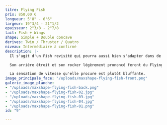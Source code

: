 ```yaml
---
titre: Flying Fish
prix: 850,00 €
longueur: 5'8" - 6'6"
largeur: 19"3/4 - 21"1/2
epaisseur: 2"3/8 - 2"7/8
tail: Fish + Wings
shape: Simple + Double concave
derives: Twin / Thruster / Quatro
niveau: Intermédiaire à confirmé
description: |-
  Il s'agit d'un Fish revisité qui pourra aussi bien s'adapter dans de petites conditions estivales que dans des vagues hivernales conséquentes en fonction du montage choisi : Twin, Thruster ou Quatro, autant de possibilités pour une seule planche.

  Son arrière étroit et son rocker légèrement prononcé feront du Flying Fish une planche réactive et performante ayant une excellente conduite dans les vagues puissantes.

  La sensation de vitesse qu'elle procure est plutôt bluffante.
image_principale_face: "/uploads/maxshape-flying-fish-front.png"
galerie_image_planche:
- "/uploads/maxshape-flying-fish-back.png"
- "/uploads/maxshape-flying-fish-02.jpg"
- "/uploads/maxshape-flying-fish-03.jpg"
- "/uploads/maxshape-flying-fish-04.jpg"
- "/uploads/maxshape-flying-fish-01.png"
id: "9"

---
```

